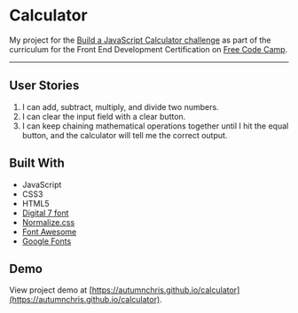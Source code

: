 # Calculator

My project for the [Build a JavaScript Calculator challenge](https://www.freecodecamp.org/challenges/build-a-javascript-calculator) as part of the curriculum for the Front End Development Certification on [Free Code Camp](https://www.freecodecamp.org).

---

## User Stories
1. I can add, subtract, multiply, and divide two numbers.
2. I can clear the input field with a clear button.
3. I can keep chaining mathematical operations together until I hit the equal button, and the calculator will tell me the correct output.

## Built With
* JavaScript
* CSS3
* HTML5
* [Digital 7 font](https://www.dafont.com/digital-7.font)
* [Normalize.css](http://necolas.github.io/normalize.css)
* [Font Awesome](https://fontawesome.com)
* [Google Fonts](https://fonts.google.com)

## Demo

View project demo at [https://autumnchris.github.io/calculator](https://autumnchris.github.io/calculator).
